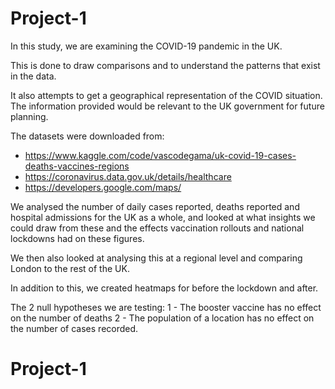 # Project-1

In this study, we are examining the COVID-19 pandemic in the UK. 

This is done to draw comparisons and to understand the patterns that exist in the data. 

It also attempts to get a geographical representation of the COVID situation. The information provided would be relevant to the UK government for future planning.

The datasets were downloaded from: 

* https://www.kaggle.com/code/vascodegama/uk-covid-19-cases-deaths-vaccines-regions
* https://coronavirus.data.gov.uk/details/healthcare
* https://developers.google.com/maps/

We analysed the number of daily cases reported, deaths reported and hospital admissions for the UK as a whole, and looked at what insights we could draw from these and the effects vaccination rollouts and national lockdowns had on these figures. 

We then also looked at analysing this at a regional level and comparing London to the rest of the UK. 

In addition to this, we created heatmaps for before the lockdown and after. 

The 2 null hypotheses we are testing:
1 - The booster vaccine has no effect on the number of deaths
2 - The population of a location has no effect on the number of cases recorded.

# Project-1
